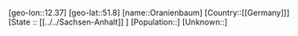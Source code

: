 ﻿---
location: [51.8,12.37]
type: City
tags:
- geo/City


SpocWebEntityId: 33123
isDeleted: false
confidential: public

---
[geo-lon::12.37]
[geo-lat::51.8]
[name::Oranienbaum]
[Country::[[Germany]]]
[State :: [[../../Sachsen-Anhalt]] ]
[Population::]
[Unknown::]

